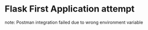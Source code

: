 # Flask First Application attempt

note: Postman integration failed due to wrong environment variable

